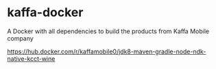 # kaffa-docker
A Docker with all dependencies to build the products from Kaffa Mobile company

https://hub.docker.com/r/kaffamobile0/jdk8-maven-gradle-node-ndk-native-kcct-wine
